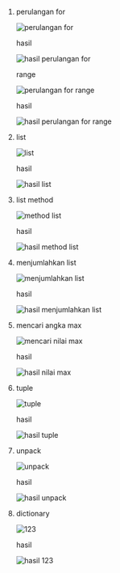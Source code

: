 1. perulangan for

   ![perulangan for](https://user-images.githubusercontent.com/93030333/140923756-25fa186a-ee34-4af4-a27e-e1dafa51560e.JPG)
   
   hasil
   
   ![hasil perulangan for](https://user-images.githubusercontent.com/93030333/140924169-176be5d3-f556-46d0-ba8c-41cad7e14b33.JPG)

   range
   
   ![perulangan for range](https://user-images.githubusercontent.com/93030333/140924536-a9354650-98d7-4564-8962-dc3531705432.JPG)
    
   hasil 
   
   ![hasil perulangan for range](https://user-images.githubusercontent.com/93030333/140924595-471f3a9a-6686-49b8-8a22-4c0b4e509bb3.JPG)

2. list
    
   ![list](https://user-images.githubusercontent.com/93030333/140925814-f7da8342-c43a-425d-8c5d-412ed1f79f31.JPG)

   hasil 
   
   ![hasil list](https://user-images.githubusercontent.com/93030333/140925896-9953f922-63d4-4404-b3aa-241a1b8a0c82.JPG)

3. list method
   
   ![method list](https://user-images.githubusercontent.com/93030333/140926048-1431a76a-9587-487b-8d88-ee3ff7f05883.JPG)

   hasil
   
   ![hasil method list](https://user-images.githubusercontent.com/93030333/140926127-8fd746a5-8554-4846-81de-936104902768.JPG)

4. menjumlahkan list
   
   ![menjumlahkan list](https://user-images.githubusercontent.com/93030333/140926287-b355dece-0f3e-4b2c-9ac6-cac941e694f2.JPG)

   hasil 
   
   ![hasil menjumlahkan list](https://user-images.githubusercontent.com/93030333/140926401-9add1f28-40fe-459d-901b-d1d3dbd5112c.JPG)

5. mencari angka max

   ![mencari nilai max](https://user-images.githubusercontent.com/93030333/140926582-e303d39c-ffaf-41fd-9d07-5fc7044af457.JPG)
   
   hasil 
   
   ![hasil nilai max](https://user-images.githubusercontent.com/93030333/140926678-5268175f-7e54-41f7-9fe9-1b73703cbdad.JPG)
   
6. tuple
  
   ![tuple](https://user-images.githubusercontent.com/93030333/140926902-49d2db2b-63e1-470e-9001-3fe2a69900d5.JPG)
   
   hasil 
   
   ![hasil tuple](https://user-images.githubusercontent.com/93030333/140926949-840a4a89-a2b4-4e2f-aa24-5eb7116b01c0.JPG)
   
7. unpack
   
   ![unpack](https://user-images.githubusercontent.com/93030333/140927077-f33dd7f7-c1e9-45b3-8b36-66ae66e0735e.JPG)

   hasil
   
   ![hasil unpack](https://user-images.githubusercontent.com/93030333/140927142-82ff760c-278b-4b76-b7db-fc9f18ba1d02.JPG)

8. dictionary
   
   ![123](https://user-images.githubusercontent.com/93030333/140928233-7ba87e7d-55b9-4fca-99e2-4853d236a2a9.JPG)
   
   hasil 
   
   ![hasil 123](https://user-images.githubusercontent.com/93030333/140928327-3669df9e-d969-45bb-a2bb-f78e6073f796.JPG)





   
